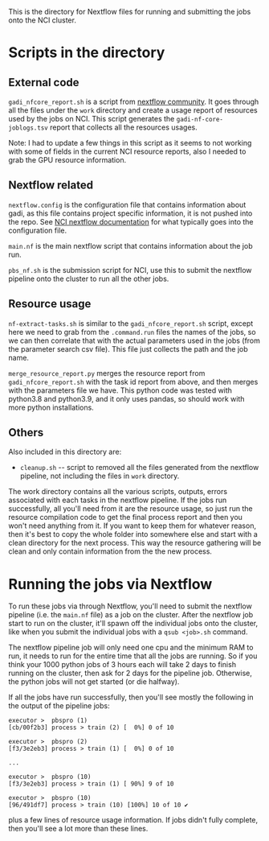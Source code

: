 This is the directory for Nextflow files for running and submitting the jobs onto the NCI cluster. 

# Scripts in the directory

## External code

`gadi_nfcore_report.sh` is a script from [nextflow community](https://github.com/Sydney-Informatics-Hub/HPC_usage_reports/blob/master/Scripts/gadi_nfcore_report.sh). It goes through all the files under the `work` directory and create a usage report of resources used by the jobs on NCI. This script generates the `gadi-nf-core-joblogs.tsv` report that collects all the resources usages. 

Note: I had to update a few things in this script as it seems to not working with some of fields in the current NCI resource reports, also I needed to grab the GPU resource information. 


## Nextflow related

`nextflow.config` is the configuration file that contains information about gadi, as this file contains project specific information, it is not pushed into the repo. See [NCI nextflow documentation](https://opus.nci.org.au/spaces/DAE/pages/138903678/Nextflow) for what typically goes into the configuration file. 

`main.nf` is the main nextflow script that contains information about the job run. 

`pbs_nf.sh` is the submission script for NCI, use this to submit the nextflow pipeline onto the cluster to run all the other jobs. 


## Resource usage

`nf-extract-tasks.sh` is similar to the `gadi_nfcore_report.sh` script, except here we need to grab from the `.command.run` files the names of the jobs, so we can then correlate that with the actual parameters used in the jobs (from the parameter search csv file). This file just collects the path and the job name. 

`merge_resource_report.py` merges the resource report from `gadi_nfcore_report.sh` with the task id report from above, and then merges with the parameters file we have. This python code was tested with python3.8 and python3.9, and it only uses pandas, so should work with more python installations. 


## Others

Also included in this directory are: 

* `cleanup.sh` -- script to removed all the files generated from the nextflow pipeline, not including the files in `work` directory. 

The work directory contains all the various scripts, outputs, errors associated with each tasks in the nextflow pipeline. If the jobs run successfully, all you'll need from it are the resource usage, so just run the resource compilation code to get the final process report and then you won't need anything from it. If you want to keep them for whatever reason, then it's best to copy the whole folder into somewhere else and start with a clean directory for the next process. This way the resource gathering will be clean and only contain information from the the new process. 


# Running the jobs via Nextflow

To run these jobs via through Nextflow, you'll need to submit the nextflow pipeline (i.e. the `main.nf` file) as a job on the cluster. After the nextflow job start to run on the cluster, it'll spawn off the individual jobs onto the cluster, like when you submit the individual jobs with a `qsub <job>.sh` command. 

The nextflow pipeline job will only need one cpu and the minimum RAM to run, it needs to run for the entire time that all the jobs are running. So if you think your 1000 python jobs of 3 hours each will take 2 days to finish running on the cluster, then ask for 2 days for the pipeline job. Otherwise, the python jobs will not get started (or die halfway).

If all the jobs have run successfully, then you'll see mostly the following in the output of the pipeline jobs: 

```
executor >  pbspro (1)
[cb/00f2b3] process > train (2) [  0%] 0 of 10

executor >  pbspro (2)
[f3/3e2eb3] process > train (1) [  0%] 0 of 10

...

executor >  pbspro (10)
[f3/3e2eb3] process > train (1) [ 90%] 9 of 10

executor >  pbspro (10)
[96/491df7] process > train (10) [100%] 10 of 10 ✔
```

plus a few lines of resource usage information. If jobs didn't fully complete, then you'll see a lot more than these lines. 

 
